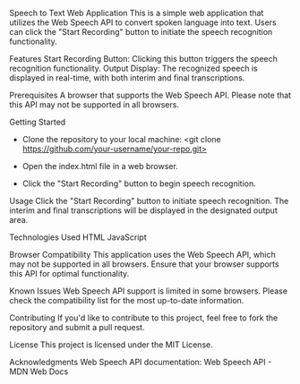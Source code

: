 Speech to Text Web Application
This is a simple web application that utilizes the Web Speech API to convert spoken language into text. Users can click the "Start Recording" button to initiate the speech recognition functionality.

Features
Start Recording Button: Clicking this button triggers the speech recognition functionality.
Output Display: The recognized speech is displayed in real-time, with both interim and final transcriptions.

Prerequisites
A browser that supports the Web Speech API. Please note that this API may not be supported in all browsers.

Getting Started

* Clone the repository to your local machine:
<git clone https://github.com/your-username/your-repo.git>

* Open the index.html file in a web browser.
* Click the "Start Recording" button to begin speech recognition.

Usage
Click the "Start Recording" button to initiate speech recognition.
The interim and final transcriptions will be displayed in the designated output area.

Technologies Used
HTML
JavaScript

Browser Compatibility
This application uses the Web Speech API, which may not be supported in all browsers. Ensure that your browser supports this API for optimal functionality.

Known Issues
Web Speech API support is limited in some browsers. Please check the compatibility list for the most up-to-date information.

Contributing
If you'd like to contribute to this project, feel free to fork the repository and submit a pull request.

License
This project is licensed under the MIT License.

Acknowledgments
Web Speech API documentation: Web Speech API - MDN Web Docs
